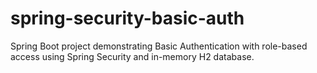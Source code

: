# spring-security-basic-auth
Spring Boot project demonstrating Basic Authentication with role-based access using Spring Security and in-memory H2 database.
